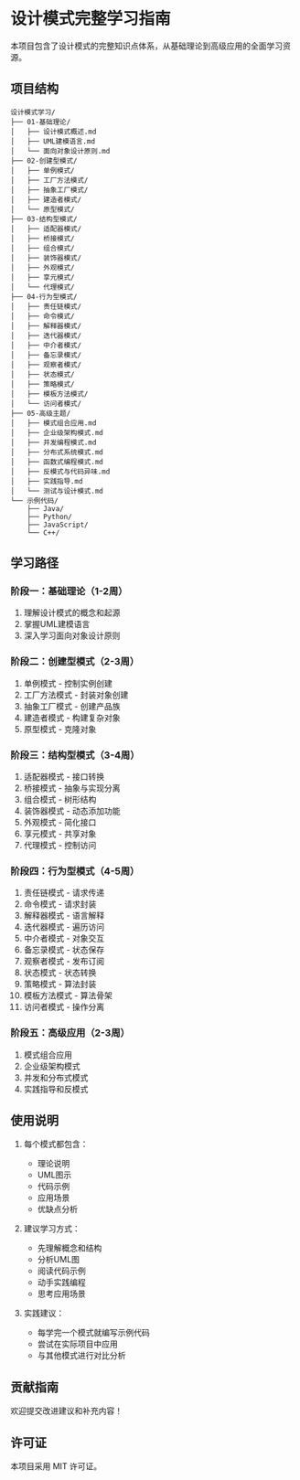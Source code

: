 # 设计模式完整学习指南

本项目包含了设计模式的完整知识点体系，从基础理论到高级应用的全面学习资源。

## 项目结构

```
设计模式学习/
├── 01-基础理论/
│   ├── 设计模式概述.md
│   ├── UML建模语言.md
│   └── 面向对象设计原则.md
├── 02-创建型模式/
│   ├── 单例模式/
│   ├── 工厂方法模式/
│   ├── 抽象工厂模式/
│   ├── 建造者模式/
│   └── 原型模式/
├── 03-结构型模式/
│   ├── 适配器模式/
│   ├── 桥接模式/
│   ├── 组合模式/
│   ├── 装饰器模式/
│   ├── 外观模式/
│   ├── 享元模式/
│   └── 代理模式/
├── 04-行为型模式/
│   ├── 责任链模式/
│   ├── 命令模式/
│   ├── 解释器模式/
│   ├── 迭代器模式/
│   ├── 中介者模式/
│   ├── 备忘录模式/
│   ├── 观察者模式/
│   ├── 状态模式/
│   ├── 策略模式/
│   ├── 模板方法模式/
│   └── 访问者模式/
├── 05-高级主题/
│   ├── 模式组合应用.md
│   ├── 企业级架构模式.md
│   ├── 并发编程模式.md
│   ├── 分布式系统模式.md
│   ├── 函数式编程模式.md
│   ├── 反模式与代码异味.md
│   ├── 实践指导.md
│   └── 测试与设计模式.md
└── 示例代码/
    ├── Java/
    ├── Python/
    ├── JavaScript/
    └── C++/
```

## 学习路径

### 阶段一：基础理论（1-2周）
1. 理解设计模式的概念和起源
2. 掌握UML建模语言
3. 深入学习面向对象设计原则

### 阶段二：创建型模式（2-3周）
1. 单例模式 - 控制实例创建
2. 工厂方法模式 - 封装对象创建
3. 抽象工厂模式 - 创建产品族
4. 建造者模式 - 构建复杂对象
5. 原型模式 - 克隆对象

### 阶段三：结构型模式（3-4周）
1. 适配器模式 - 接口转换
2. 桥接模式 - 抽象与实现分离
3. 组合模式 - 树形结构
4. 装饰器模式 - 动态添加功能
5. 外观模式 - 简化接口
6. 享元模式 - 共享对象
7. 代理模式 - 控制访问

### 阶段四：行为型模式（4-5周）
1. 责任链模式 - 请求传递
2. 命令模式 - 请求封装
3. 解释器模式 - 语言解释
4. 迭代器模式 - 遍历访问
5. 中介者模式 - 对象交互
6. 备忘录模式 - 状态保存
7. 观察者模式 - 发布订阅
8. 状态模式 - 状态转换
9. 策略模式 - 算法封装
10. 模板方法模式 - 算法骨架
11. 访问者模式 - 操作分离

### 阶段五：高级应用（2-3周）
1. 模式组合应用
2. 企业级架构模式
3. 并发和分布式模式
4. 实践指导和反模式

## 使用说明

1. 每个模式都包含：
   - 理论说明
   - UML图示
   - 代码示例
   - 应用场景
   - 优缺点分析

2. 建议学习方式：
   - 先理解概念和结构
   - 分析UML图
   - 阅读代码示例
   - 动手实践编程
   - 思考应用场景

3. 实践建议：
   - 每学完一个模式就编写示例代码
   - 尝试在实际项目中应用
   - 与其他模式进行对比分析

## 贡献指南

欢迎提交改进建议和补充内容！

## 许可证

本项目采用 MIT 许可证。